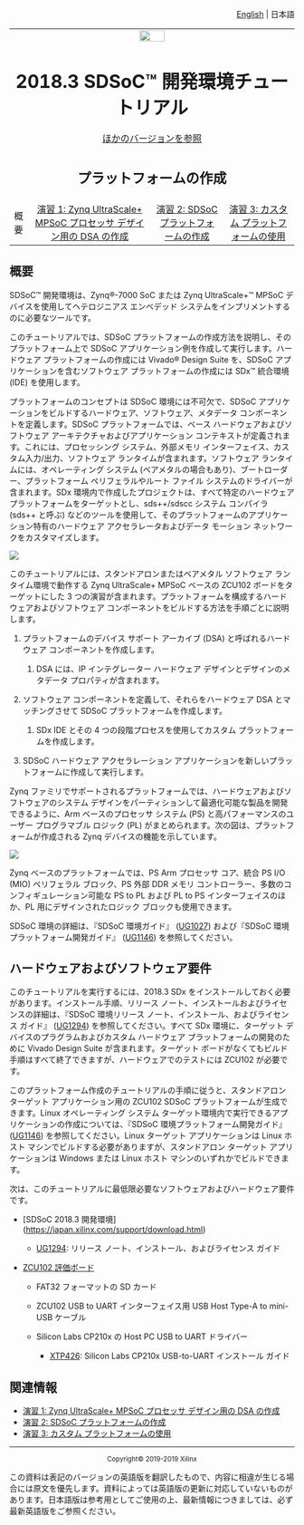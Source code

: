 <p align="right">
<a href="../../platform-creation-tutorial/README.md">English</a> | <a>日本語</a>
</p>

<table style="width:100%">
  <tr>
<td align="center" width="100%" colspan="6"><img src="https://www.xilinx.com/content/dam/xilinx/imgs/press/media-kits/corporate/xilinx-logo.png" width="30%"/><h1>2018.3 SDSoC™ 開発環境チュートリアル</h1>
<a href="https://github.com/Xilinx/SDSoC-Tutorials/branches/all">ほかのバージョンを参照</a>
</td>

  </tr>
  <tr>
    <td colspan="4" align="center"><h2>プラットフォームの作成</h2></td>
  </tr>
  <tr>
     <td align="center">概要</td>
     <td align="center"><a href="Lab1-Creating-DSA-for-Zynq-MPSoC-Processor-Design.md">演習 1: Zynq UltraScale+ MPSoC プロセッサ デザイン用の DSA の作成</a></td>
     <td align="center"><a href="Lab2-Creating-Software-Components.md">演習 2: SDSoC プラットフォームの作成</a></td>
     <td align="center"><a href="Lab3-Creating-Custom-Platform-Using-the-SDx-IDE.md">演習 3: カスタム プラットフォームの使用</a></td>
   </tr>
</table>

## 概要

SDSoC&trade; 開発環境は、Zynq&reg;-7000 SoC または Zynq UltraScale+&trade; MPSoC デバイスを使用してヘテロジニアス エンベデッド システムをインプリメントするのに必要なツールです。 

このチュートリアルでは、SDSoC プラットフォームの作成方法を説明し、そのプラットフォーム上で SDSoC アプリケーション例を作成して実行します。ハードウェア プラットフォームの作成には Vivado&reg; Design Suite を、SDSoC アプリケーションを含むソフトウェア プラットフォームの作成には SDx&trade; 統合環境 (IDE) を使用します。

プラットフォームのコンセプトは SDSoC 環境には不可欠で、SDSoC アプリケーションをビルドするハードウェア、ソフトウェア、メタデータ コンポーネントを定義します。SDSoC プラットフォームでは、ベース ハードウェアおよびソフトウェア アーキテクチャおよびアプリケーション コンテキストが定義されます。これには、プロセッシング システム、外部メモリ インターフェイス、カスタム入力/出力、ソフトウェア ランタイムが含まれます。ソフトウェア ランタイムには、オペレーティング システム (ベアメタルの場合もあり)、ブートローダー、プラットフォーム ペリフェラルやルート ファイル システムのドライバーが含まれます。SDx 環境内で作成したプロジェクトは、すべて特定のハードウェア プラットフォームをターゲットとし、sds++/sdscc システム コンパイラ (sds++ と呼ぶ) などのツールを使用して、そのプラットフォームのアプリケーション特有のハードウェア アクセラレータおよびデータ モーション ネットワークをカスタマイズします。

  ![](./images/1stsvg.svg)

このチュートリアルには、スタンドアロンまたはベアメタル ソフトウェア ランタイム環境で動作する Zynq UltraScale+ MPSoC ベースの ZCU102 ボードをターゲットにした 3 つの演習が含まれます。プラットフォームを構成するハードウェアおよびソフトウェア コンポーネントをビルドする方法を手順ごとに説明します。

1.  プラットフォームのデバイス サポート アーカイブ (DSA) と呼ばれるハードウェア コンポーネントを作成します。

      1. DSA には、IP インテグレーター ハードウェア デザインとデザインのメタデータ プロパティが含まれます。

2.  ソフトウェア コンポーネントを定義して、それらをハードウェア DSA とマッチングさせて SDSoC プラットフォームを作成します。

    1. SDx IDE とその 4 つの段階プロセスを使用してカスタム プラットフォームを作成します。

3. SDSoC ハードウェア アクセラレーション アプリケーションを新しいプラットフォームに作成して実行します。


Zynq ファミリでサポートされるプラットフォームでは、ハードウェアおよびソフトウェアのシステム デザインをパーティションして最適化可能な製品を開発できるように、Arm ベースのプロセッサ システム (PS) と高パフォーマンスのユーザー プログラマブル ロジック (PL) がまとめられます。次の図は、プラットフォームが作成される Zynq デバイスの機能を示しています。

  ![](./images/2ndimage.svg)

Zynq ベースのプラットフォームでは、PS Arm プロセッサ コア、統合 PS I/O (MIO) ペリフェラル ブロック、PS 外部 DDR メモリ コントローラー、多数のコンフィギュレーション可能な PS to PL および PL to PS インターフェイスのほか、PL 用にデザインされたロジック ブロックも使用できます。

SDSoC 環境の詳細は、『SDSoC 環境ガイド』 ([UG1027](https://japan.xilinx.com/support/documentation/sw_manuals_j/xilinx2018_3/ug1027-sdsoc-user-guide.pdf)) および『SDSoC 環境プラットフォーム開発ガイド』 ([UG1146](https://japan.xilinx.com/support/documentation/sw_manuals_j/xilinx2018_3/ug1146-sdsoc-platform-development.pdf)) を参照してください。

## ハードウェアおよびソフトウェア要件

このチュートリアルを実行するには、2018.3 SDx をインストールしておく必要があります。インストール手順、リリース ノート、インストールおよびライセンスの詳細は、『SDSoC 環境リリース ノート、インストール、およびライセンス ガイド』 ([UG1294](https://japan.xilinx.com/support/documentation/sw_manuals_j/xilinx2018_3/ug1294-sdsoc-rnil.pdf)) を参照してください。すべて SDx 環境に、ターゲット デバイスのプラグラムおよびカスタム ハードウェア プラットフォームの開発のために Vivado Design Suite が含まれます。ターゲット ボードがなくてもビルド手順はすべて終了できますが、ハードウェアでのテストには ZCU102 が必要です。

このプラットフォーム作成のチュートリアルの手順に従うと、スタンドアロン ターゲット アプリケーション用の ZCU102 SDSoC プラットフォームが生成できます。Linux オペレーティング システム ターゲット環境内で実行できるアプリケーションの作成については、『SDSoC 環境プラットフォーム開発ガイド』 ([UG1146](https://japan.xilinx.com/support/documentation/sw_manuals_j/xilinx2018_2/ug1146-sdsoc-platform-development.pdf)) を参照してください。Linux ターゲット アプリケーションは Linux ホスト マシンでビルドする必要がありますが、スタンドアロン ターゲット アプリケーションは Windows または Linux ホスト マシンのいずれかでビルドできます。

次は、このチュートリアルに最低限必要なソフトウェアおよびハードウェア要件です。  

  - [SDSoC 2018.3 開発環境] (https://japan.xilinx.com/support/download.html)

      - [UG1294](https://japan.xilinx.com/support/documentation/sw_manuals_j/xilinx2018_3/ug1294-sdsoc-rnil.pdf): リリース ノート、インストール、およびライセンス ガイド

  - [ZCU102 評価ボード](https://japan.xilinx.com/products/boards-and-kits/ek-u1-zcu102-g.html)

      - FAT32 フォーマットの SD カード

      - ZCU102 USB to UART インターフェイス用 USB Host Type-A to mini-USB ケーブル

      - Silicon Labs CP210x の Host PC USB to UART ドライバー

          - [XTP426](https://japan.xilinx.com/support/documentation/boards_and_kits/install/ug1033-cp210x-usb-uart-install.pdf): Silicon Labs CP210x USB-to-UART インストール ガイド

## 関連情報
 - <a href="Lab1-Creating-DSA-for-Zynq-MPSoC-Processor-Design.md">演習 1: Zynq UltraScale+ MPSoC プロセッサ デザイン用の DSA の作成</a>
 - <a href="Lab2-Creating-Software-Components.md">演習 2: SDSoC プラットフォームの作成</a>
 - <a href="Lab3-Creating-Custom-Platform-Using-the-SDx-IDE.md">演習 3: カスタム プラットフォームの使用</a>

<hr/>
<p align="center"><sup>Copyright&copy; 2019-2019 Xilinx</sup></p>

この資料は表記のバージョンの英語版を翻訳したもので、内容に相違が生じる場合には原文を優先します。資料によっては英語版の更新に対応していないものがあります。日本語版は参考用としてご使用の上、最新情報につきましては、必ず最新英語版をご参照ください。